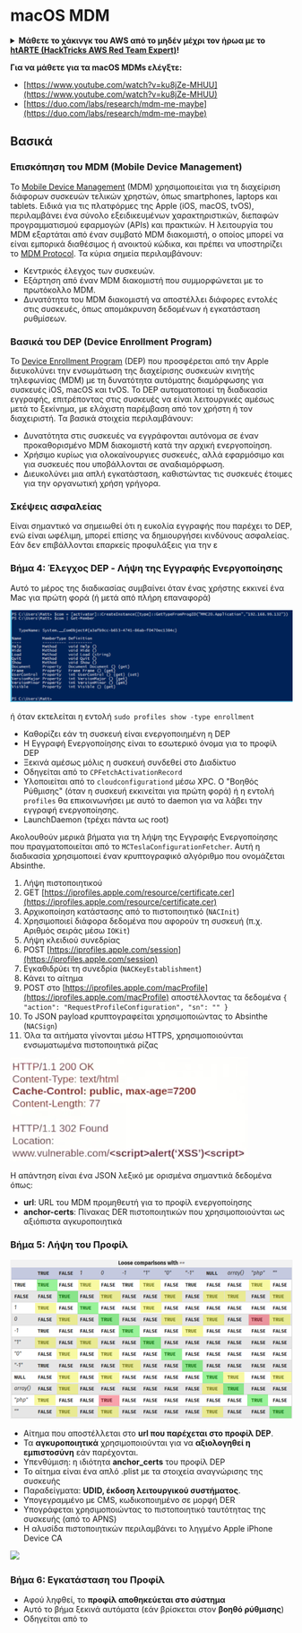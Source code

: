 # macOS MDM

<details>

<summary><strong>Μάθετε το χάκινγκ του AWS από το μηδέν μέχρι τον ήρωα με το</strong> <a href="https://training.hacktricks.xyz/courses/arte"><strong>htARTE (HackTricks AWS Red Team Expert)</strong></a><strong>!</strong></summary>

Άλλοι τρόποι για να υποστηρίξετε το HackTricks:

* Αν θέλετε να δείτε την **εταιρεία σας να διαφημίζεται στο HackTricks** ή να **κατεβάσετε το HackTricks σε μορφή PDF** ελέγξτε τα [**ΣΧΕΔΙΑ ΣΥΝΔΡΟΜΗΣ**](https://github.com/sponsors/carlospolop)!
* Αποκτήστε το [**επίσημο PEASS & HackTricks swag**](https://peass.creator-spring.com)
* Ανακαλύψτε [**The PEASS Family**](https://opensea.io/collection/the-peass-family), τη συλλογή μας από αποκλειστικά [**NFTs**](https://opensea.io/collection/the-peass-family)
* **Εγγραφείτε στη** 💬 [**ομάδα Discord**](https://discord.gg/hRep4RUj7f) ή στη [**ομάδα telegram**](https://t.me/peass) ή **ακολουθήστε** μας στο **Twitter** 🐦 [**@carlospolopm**](https://twitter.com/hacktricks_live)**.**
* **Μοιραστείτε τα χάκινγκ κόλπα σας υποβάλλοντας PRs στα** [**HackTricks**](https://github.com/carlospolop/hacktricks) και [**HackTricks Cloud**](https://github.com/carlospolop/hacktricks-cloud) αποθετήρια του github.

</details>

**Για να μάθετε για τα macOS MDMs ελέγξτε:**

* [https://www.youtube.com/watch?v=ku8jZe-MHUU](https://www.youtube.com/watch?v=ku8jZe-MHUU)
* [https://duo.com/labs/research/mdm-me-maybe](https://duo.com/labs/research/mdm-me-maybe)

## Βασικά

### **Επισκόπηση του MDM (Mobile Device Management)**
Το [Mobile Device Management](https://en.wikipedia.org/wiki/Mobile_device_management) (MDM) χρησιμοποιείται για τη διαχείριση διάφορων συσκευών τελικών χρηστών, όπως smartphones, laptops και tablets. Ειδικά για τις πλατφόρμες της Apple (iOS, macOS, tvOS), περιλαμβάνει ένα σύνολο εξειδικευμένων χαρακτηριστικών, διεπαφών προγραμματισμού εφαρμογών (APIs) και πρακτικών. Η λειτουργία του MDM εξαρτάται από έναν συμβατό MDM διακομιστή, ο οποίος μπορεί να είναι εμπορικά διαθέσιμος ή ανοικτού κώδικα, και πρέπει να υποστηρίζει το [MDM Protocol](https://developer.apple.com/enterprise/documentation/MDM-Protocol-Reference.pdf). Τα κύρια σημεία περιλαμβάνουν:

- Κεντρικός έλεγχος των συσκευών.
- Εξάρτηση από έναν MDM διακομιστή που συμμορφώνεται με το πρωτόκολλο MDM.
- Δυνατότητα του MDM διακομιστή να αποστέλλει διάφορες εντολές στις συσκευές, όπως απομάκρυνση δεδομένων ή εγκατάσταση ρυθμίσεων.

### **Βασικά του DEP (Device Enrollment Program)**
Το [Device Enrollment Program](https://www.apple.com/business/site/docs/DEP_Guide.pdf) (DEP) που προσφέρεται από την Apple διευκολύνει την ενσωμάτωση της διαχείρισης συσκευών κινητής τηλεφωνίας (MDM) με τη δυνατότητα αυτόματης διαμόρφωσης για συσκευές iOS, macOS και tvOS. Το DEP αυτοματοποιεί τη διαδικασία εγγραφής, επιτρέποντας στις συσκευές να είναι λειτουργικές αμέσως μετά το ξεκίνημα, με ελάχιστη παρέμβαση από τον χρήστη ή τον διαχειριστή. Τα βασικά στοιχεία περιλαμβάνουν:

- Δυνατότητα στις συσκευές να εγγράφονται αυτόνομα σε έναν προκαθορισμένο MDM διακομιστή κατά την αρχική ενεργοποίηση.
- Χρήσιμο κυρίως για ολοκαίνουργιες συσκευές, αλλά εφαρμόσιμο και για συσκευές που υποβάλλονται σε αναδιαμόρφωση.
- Διευκολύνει μια απλή εγκατάσταση, καθιστώντας τις συσκευές έτοιμες για την οργανωτική χρήση γρήγορα.

### **Σκέψεις ασφαλείας**
Είναι σημαντικό να σημειωθεί ότι η ευκολία εγγραφής που παρέχει το DEP, ενώ είναι ωφέλιμη, μπορεί επίσης να δημιουργήσει κινδύνους ασφαλείας. Εάν δεν επιβάλλονται επαρκείς προφυλάξεις για την ε
### Βήμα 4: Έλεγχος DEP - Λήψη της Εγγραφής Ενεργοποίησης

Αυτό το μέρος της διαδικασίας συμβαίνει όταν ένας χρήστης εκκινεί ένα Mac για πρώτη φορά (ή μετά από πλήρη επαναφορά)

![](<../../../.gitbook/assets/image (568).png>)

ή όταν εκτελείται η εντολή `sudo profiles show -type enrollment`

* Καθορίζει εάν τη συσκευή είναι ενεργοποιημένη η DEP
* Η Εγγραφή Ενεργοποίησης είναι το εσωτερικό όνομα για το προφίλ DEP
* Ξεκινά αμέσως μόλις η συσκευή συνδεθεί στο Διαδίκτυο
* Οδηγείται από το `CPFetchActivationRecord`
* Υλοποιείται από το `cloudconfigurationd` μέσω XPC. Ο "Βοηθός Ρύθμισης" (όταν η συσκευή εκκινείται για πρώτη φορά) ή η εντολή `profiles` θα επικοινωνήσει με αυτό το daemon για να λάβει την εγγραφή ενεργοποίησης.
* LaunchDaemon (τρέχει πάντα ως root)

Ακολουθούν μερικά βήματα για τη λήψη της Εγγραφής Ενεργοποίησης που πραγματοποιείται από το `MCTeslaConfigurationFetcher`. Αυτή η διαδικασία χρησιμοποιεί έναν κρυπτογραφικό αλγόριθμο που ονομάζεται Absinthe.

1. Λήψη πιστοποιητικού
1. GET [https://iprofiles.apple.com/resource/certificate.cer](https://iprofiles.apple.com/resource/certificate.cer)
2. Αρχικοποίηση κατάστασης από το πιστοποιητικό (`NACInit`)
1. Χρησιμοποιεί διάφορα δεδομένα που αφορούν τη συσκευή (π.χ. Αριθμός σειράς μέσω `IOKit`)
3. Λήψη κλειδιού συνεδρίας
1. POST [https://iprofiles.apple.com/session](https://iprofiles.apple.com/session)
4. Εγκαθιδρύει τη συνεδρία (`NACKeyEstablishment`)
5. Κάνει το αίτημα
1. POST στο [https://iprofiles.apple.com/macProfile](https://iprofiles.apple.com/macProfile) αποστέλλοντας τα δεδομένα `{ "action": "RequestProfileConfiguration", "sn": "" }`
2. Το JSON payload κρυπτογραφείται χρησιμοποιώντας το Absinthe (`NACSign`)
3. Όλα τα αιτήματα γίνονται μέσω HTTPS, χρησιμοποιούνται ενσωματωμένα πιστοποιητικά ρίζας

![](<../../../.gitbook/assets/image (566).png>)

Η απάντηση είναι ένα JSON λεξικό με ορισμένα σημαντικά δεδομένα όπως:

* **url**: URL του MDM προμηθευτή για το προφίλ ενεργοποίησης
* **anchor-certs**: Πίνακας DER πιστοποιητικών που χρησιμοποιούνται ως αξιόπιστα αγκυροποιητικά

### **Βήμα 5: Λήψη του Προφίλ**

![](<../../../.gitbook/assets/image (567).png>)

* Αίτημα που αποστέλλεται στο **url που παρέχεται στο προφίλ DEP**.
* Τα **αγκυροποιητικά** χρησιμοποιούνται για να **αξιολογηθεί η εμπιστοσύνη** εάν παρέχονται.
* Υπενθύμιση: η ιδιότητα **anchor\_certs** του προφίλ DEP
* Το αίτημα είναι ένα απλό .plist με τα στοιχεία αναγνώρισης της συσκευής
* Παραδείγματα: **UDID, έκδοση λειτουργικού συστήματος**.
* Υπογεγραμμένο με CMS, κωδικοποιημένο σε μορφή DER
* Υπογράφεται χρησιμοποιώντας το πιστοποιητικό ταυτότητας της συσκευής (από το APNS)
* Η αλυσίδα πιστοποιητικών περιλαμβάνει το ληγμένο Apple iPhone Device CA

![](<../../../.gitbook/assets/image (567) (1) (2) (2) (2) (2) (2) (2) (2) (1) (1) (1) (1) (1) (1) (1) (1) (1) (1) (1) (1) (1) (1) (1) (1) (1) (1) (1) (1) (1) (1) (1) (1) (1) (1) (1) (1) (1) (1) (1) (1) (1) (1) (1) (1) (1) (1) (1) (1) (1) (1) (1) (1) (1) (1) (7).png>)

### Βήμα 6: Εγκατάσταση του Προφίλ

* Αφού ληφθεί, το **προφίλ αποθηκεύεται στο σύστημα**
* Αυτό το βήμα ξεκινά αυτόματα (εάν βρίσκεται στον **βοηθό ρύθμισης**)
* Οδηγείται από το
